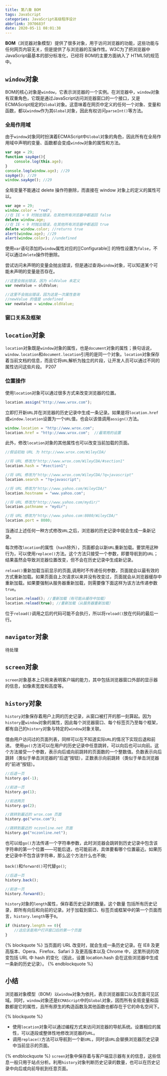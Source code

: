 ```yaml
---
title: 第八章 BOM
tags: JavaScript
categories: JavaScript高级程序设计
abbrlink: 3970683f
date: 2020-05-11 08:01:38
---
```

**BOM**（浏览器对象模型）提供了很多对象，用于访问浏览器的功能，这些功能与任何网页内容无关，但是提供了与浏览器的互操作性。<!-- more -->W3C为了把浏览器中 JavaScript最基本的部分标准化，已经将 BOM的主要方面纳入了 HTML5的规范中。

## `window`对象

BOM的核心对象是`window`，它表示浏览器的一个实例。在浏览器中，`window`对象有双重角色，它既是通过JavaScript访问浏览器窗口的一个接口，又是ECMAScript规定的`Global`对象。这意味着在网页中定义的任何一个对象、变量和函数，都以`window`作为其`Global`对象，因此有权访问`parseInt()`等方法。

### 全局作用域

由于`window`对象同时扮演着ECMAScript中`Global`对象的角色，因此所有在全局作用域中声明的变量、函数都会变成`window`对象的属性和方法。

```js
var age = 29;
function sayAge(){
    console.log(this.age);
}
console.log(window.age); //29
sayAge(); //29
window.sayAge(); //29
```

全局变量不能通过 delete 操作符删除，而直接在 window 对象上的定义的属性可以。

```js
var age = 29;
window.color = "red";
//在 IE < 9 时抛出错误，在其他所有浏览器中都返回 false
delete window.age;
//在 IE < 9 时抛出错误，在其他所有浏览器中都返回 true
delete window.color; //returns true
alert(window.age); //29
alert(window.color); //undefined
```

使用`var`语句添加的`window`属性对应的[[Configurable]] 的特性设置为`false`，不可以通过`delete`操作符删除。

尝试访问未声明的变量会抛出错误，但是通过查询`window`对象，可以知道某个可能未声明的变量是否存在。

```js
//这里会抛出错误，因为 oldValue 未定义
var newValue = oldValue;

//这里不会抛出错误，因为这是一次属性查询
//newValue 的值是 undefined
var newValue = window.oldValue;
```

### 窗口关系及框架

## `location`对象

`location`对象既是`window`对象的属性，也是`document`对象的属性；换句话说，`window.location`和`document.location`引用的是同一个对象。`location`对象保存着当前文档的信息，而且它将`URL`解析为独立的片段，让开发人员可以通过不同的属性访问这些片段。
P207

### 位置操作

使用`location`对象可以通过很多方式来改变浏览器的位置。

```js
location.assign("http://www.wrox.com");
```

立即打开新`URL`并在浏览器的历史记录中生成一条记录。如果是将`location.href`或`window.location`设置为一个`URL`值，也会以该值调用`assign()`方法。

```js
window.location = "http://www.wrox.com";
location.href = "http://www.wrox.com";  //最常用的设置
```

此外，修改`location`对象的其他属性也可以改变当前加载的页面。

```js
//假设初始 URL 为 http://www.wrox.com/WileyCDA/

//将 URL 修改为"http://www.wrox.com/WileyCDA/#section1"
location.hash = "#section1";

//将 URL 修改为"http://www.wrox.com/WileyCDA/?q=javascript"
location.search = "?q=javascript";

//将 URL 修改为"http://www.yahoo.com/WileyCDA/"
location.hostname = "www.yahoo.com";

//将 URL 修改为"http://www.yahoo.com/mydir/"
location.pathname = "mydir";

//将 URL 修改为"http://www.yahoo.com:8080/WileyCDA/"
location.port = 8080;
```

当通过上述任何一种方式修改`URL`之后，浏览器的历史记录中就会生成一条新记录。

每次修改`location`的属性（`hash`除外），页面都会以新`URL`重新加载。要禁用这种行为，可以使用`replace()`方法。这个方法只接受一个参数，即要导航到的`URL`；结果虽然会导致浏览器位置改变，但不会在历史记录中生成新记录。

`reload()`重新加载当前显示的页面,调用时不传递任何参数，页面就会以最有效的方式重新加载。如果页面自上次请求以来并没有改变过，页面就会从浏览器缓存中重新加载。如果要强制从服务器重新加载，则需要像下面这样为该方法传递参数`true`。

```js
location.reload(); //重新加载（有可能从缓存中加载）
location.reload(true); //重新加载（从服务器重新加载）
```

位于`reload()`调用之后的代码可能不会执行，所以将`reload()`放在代码的最后一行。

## `navigator`对象

待处理

## `screen`对象

`screen`对象基本上只用来表明客户端的能力，其中包括浏览器窗口外部的显示器的信息，如像素宽度和高度等。

## `history`对象

`history`对象保存着用户上网的历史记录，从窗口被打开的那一刻算起。因为`history`是`window`对象的属性，因此每个浏览器窗口、每个标签页乃至每个框架，都有自己的`history`对象与特定的`window`对象关联。

借由用户访问过的页面列表，同样可以在不知道实际`URL`的情况下实现后退和前进。
使用`go()`方法可以在用户的历史记录中任意跳转，可以向后也可以向前。这个方法接受一个参数，表示向后或向前跳转的页面数的一个整数值。负数表示向后跳转（类似于单击浏览器的“后退”按钮），正数表示向前跳转（类似于单击浏览器的“前进”按钮）。

```js
//后退一页
history.go(-1);

//前进一页
history.go(1);

//前进两页
history.go(2);

//跳转到最近的 wrox.com 页面
history.go("wrox.com");

//跳转到最近的 nczonline.net 页面
history.go("nczonline.net");
```

也可以给`go()`方法传递一个字符串参数，此时浏览器会跳转到历史记录中包含该字符串的第一个位置——可能后退，也可能前进，具体要看哪个位置最近。如果历史记录中不包含该字符串，那么这个方法什么也不做;

`back()`和`forward()`可代替`go()`;

```js
//后退一页
history.back();

//前进一页
history.forward();
```

`history`对象的`length`属性，保存着历史记录的数量。这个数量
包括所有历史记录，即所有向后和向前的记录。对于加载到窗口、标签页或框架中的第一个页面而言，`history.length`等于`0`。

```js
if (history.length == 0){
    //这应该是用户打开窗口后的第一个页面
}
```

{% blockquote %}
当页面的 URL 改变时，就会生成一条历史记录。在 IE8 及更高版本、Opera、Firefox、Safari 3 及更高版本以及 Chrome 中，这里所说的改变包括 URL 中 hash 的变化（因此，设置 location.hash 会在这些浏览器中生成一条新的历史记录）。
{% endblockquote %}

## 小结

浏览器对象模型（BOM）以`window`对象为依托，表示浏览器窗口以及页面可见区域。同时，`window`对象还是`ECMAScript`中的`Global`对象，因而所有全局变量和函数都是它的属性，且所有原生的构造函数及其他函数也都存在于它的命名空间下。

{% blockquote %}

- 使用`location`对象可以通过编程方式来访问浏览器的导航系统。设置相应的属性，可以逐段或整体性地修改浏览器的`URL`。
- 调用`replace()`方法可以导航到一个新`URL`，同时该`URL`会替换浏览器历史记录中当前显示的页面。

{% endblockquote %}
`screen`对象中保存着与客户端显示器有关的信息，这些信息一般只用于站点分析。利用`history`对象判断历史记录的数量，也可以在历史记录中向后或向前导航到任意页面。
